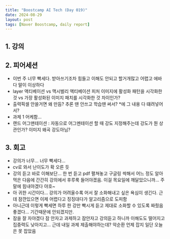 ```yaml
---
title: "Boostcamp AI Tech (Day 019)"
date: 2024-08-29
layout: post
tags: [Naver Boostcamp, daily report]
---
```

## 1. 강의
<!-- 4강 공부하고 정리 -->

## 2. 피어세션
- 이번 주 너무 빡세다. 받아쓰기조차 힘들고 이해도 안되고 할거개많고 어렵고 에바다 말이 이상하다
- layer 액티베이션 vs 맥시벌리 액티베이션 피처
이미지에 활성화 패턴을 시각화한 것 vs 가장 활성화된 이미지 패치를 시각화한 것 차이인가? 
- 출력픽셀 안쓸거면 왜 만듬? 추론 땐 안쓰고 학습땐 써서? *에 그 내용 다 떄려넣어서?
- 과제 1 어케함...
- 랜드 어그맨테이션 : 자동으로 어그멘테이션 할 때 강도 지정해주는데 강도가 뭔 상관인가? 이미지 왜곡 강도아님?

## 3. 회고
- 강의가 너무... 너무 빡세다...
- cv로 와서 난이도가 확 오른 듯
- 강의 듣고 바로 이해보단... 한 번 듣고 pdf 펼쳐놓고 구글링 싹해서 어느 정도 알아먹은 다음에 간간히 강의에서 후루룩 들어야겠음. 이걸 목요일에 깨달았으니까... 주말에 힘내야겠다 야호~
- 아 귀한 시간이다... 강의가 어려울수록 어서 잘 소화해내고 싶은 욕심이 생긴다. 근데 잠깐있으면 이제 어렵다고 징징대다가 알고리즘으로 도피함
- 아니근데 이렇게 빡세면 하루 한 강만 빡시게 듣고 제대로 소화할 수 있도록 짜줬음 좋겠다... 기간때문에 안되겠지만. 
- 잠을 잘 자야겠다 잠 안자고 과제하고 잠안자고 강의듣고 하니까 이해도도 떨어지고 집중력도 낮아지고... 근데 내일 과제 제출해야하는데? 악순환 언제 잡지 일단 오늘은 못 잡았음 
